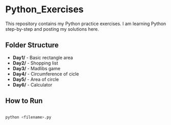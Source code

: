 # Python_Exercises
This repository contains my Python practice exercises.   I am learning Python step-by-step and posting my solutions here.

## Folder Structure
- **Day1/** - Basic rectangle area
- **Day2/** - Shopping list
- **Day3/** - Madlibs game
- **Day4/** - Circumference of cicle
- **Day5/** - Area of circle
- **Day6/** - Calculator
## How to Run
```bash

python <filename>.py
